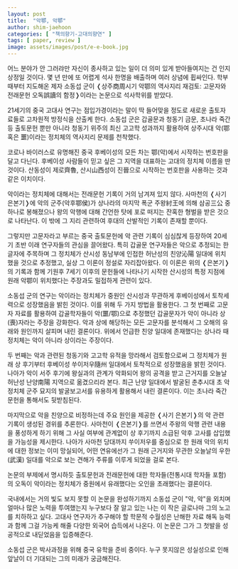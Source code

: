 ```yaml
---
layout: post
title:  "악鄂, 악鄂"
author: shim-jaehoon
categories: [ "책의향기-고대의향연" ] 
tags: [ paper, review ] 
image: assets/images/post/e-e-book.jpg
---
```


어느 분야가 안 그러랴만 자신이 종사하고 있는 일이 더 의미 있게 받아들여지는 건 인지상정일 것이다. 몇 년 만에 또 어렵게 석사 한명을 배출하며 여러 상념에 휩싸인다. 학부 때부터 지도해온 제자 소동섭 군이 &#10092;상주商周시기 악鄂의 역사지리 재검토: 고문자와 전래문헌 오독誤讀의 함정&#10093;이라는 논문으로 석사학위를 받았다.

21세기의 중국 고대사 연구는 점입가경이라는 말이 딱 들어맞을 정도로 새로운 출토자료들로 고차원적 방정식을 산출케 한다. 소동섭 군은 갑골문과 청동기 금문, 초나라 죽간 등 출토문헌 뿐만 아니라 청동기 위주의 최신 고고학 성과까지 활용하여 상주시대 악(鄂 혹은 噩)이라는 정치체의 역사지리 문제를 천착했다.

코로나 바이러스로 유명해진 중국 후베이성의 모든 차는 鄂(악)에서 시작하는 번호판을 달고 다닌다. 후베이성 사람들이 믿고 싶은 그 지역을 대표하는 고대의 정치체 이름을 딴 것이다. 산동성이 제로齊魯, 산시山西성이 진晉으로 시작하는 번호판을 사용하는 것과 같은 이치이다.

악이라는 정치체에 대해서는 전래문헌 기록이 거의 남겨져 있지 않다. 사마천의 &#10092;사기 은본기&#10093;에 악의 군주(악후鄂侯)가 상나라의 마지막 폭군 주왕紂王에 의해 삼공三公 중 하나로 봉해졌으나 왕의 악행에 대해 간언한 탓에 포로 떠지는 잔혹한 형벌을 받은 것으로 나타난다. 이 밖에 그 지리 관련하여 후대의 산발적인 기록이 존재할 뿐이다.

그렇지만 고문자라고 부르는 중국 출토문헌에 악 관련 기록이 심심찮게 등장하여 20세기 초반 이래 연구자들의 관심을 끌어왔다. 특히 갑골문 연구자들은 악으로 추정되는 한 글자에 주목하며 그 정치체가 산시성 동남부에 인접한 허난성의 친양沁陽 일대에 위치했을 것으로 추정했고, 실상 그 이론이 정설로 자리잡아왔다. 이 이론은 위의 &#10092;은본기&#10093;의 기록과 함께 기원후 7세기 이후의 문헌들에 나타나기 시작한 산시성의 특정 지점에 원래 악鄂이 위치했다는 주장과도 밀접하게 관련이 있다.

소동섭 군의 연구는 악이라는 정치체가 중원인 산시성과 무관하게 후베이성에서 토착세력으로 성장했음을 밝힌 것이다. 이를 위해 두 가지 방법을 활용한다. 그 첫 번째로 고문자 자료를 활용하여 갑골학자들이 악(噩/鄂)으로 추정했던 갑골문자가 악이 아니라 상(喪)자라는 주장을 강화한다. 악과 상에 해당하는 모든 고문자를 분석해서 그 오해의 유래와 원인까지 살피며 내린 결론이다. 위에서 언급한 친양 일대에 존재했다는 상나라 때 정치체는 악이 아니라 상이라는 주장이다.

두 번째는 악과 관련된 청동기와 고고학 유적을 망라해서 검토함으로써 그 정치체가 원래 상 후기부터 후베이성 쑤이저우隨州 일대에서 토착적으로 성장했음을 밝힌 것이다. 나아가 악이 서주 후기에 왕실과의 관계가 악화되어 왕의 공격을 받고 근거지를 오늘날 허난성 난양南陽 지역으로 옮겼으리라 본다. 최근 난양 일대에서 발굴된 춘추시대 초 악 정치체 군주 묘지의 발굴보고서를 유용하게 활용해서 내린 결론이다. 이는 초나라 죽간 문헌을 통해서도 뒷받침된다.

마지막으로 악을 친양으로 비정하는데 주요 원인을 제공한 &#10092;사기 은본기&#10093;의 악 관련 기록이 생성된 경위를 추론한다. 사마천이 &#10092;은본기&#10093;를 쓰면서 주왕의 악행 관련 내용을 풍성하게 하기 위해 그 사실 여부에 관계없이 상 후기까지 소급된 악후 고사를 삽입했을 가능성을 제시한다. 나아가 사마천 당대까지 쑤이저우를 중심으로 한 원래 악의 위치에 대한 정보는 이미 망실되어, 어떤 연유에선가 그 원래 근거지와 무관한 오늘날의 우한(武漢) 일대를 악으로 보는 견해가 주류를 이루게 되었을 걸로 본다.

논문의 부제에서 명시하듯 출토문헌과 전래문헌에 대한 학자들(전통시대 학자들 포함)의 오독이 악이라는 정치체가 중원에서 유래했다는 오인을 초래했다는 결론이다.

국내에서는 거의 빛도 보지 못할 이 논문을 완성하기까지 소동섭 군이 "악, 악"을 외치며 얼마나 많은 노력을 투여했는지 누구보다 잘 알고 있는 나는 이 작은 글로나마 그의 노고를 치하하고 싶다. 고대사 연구자가 추구해야 할 학문적 수월성은 난해한 자료 해독 능력과 함께 그걸 가능케 해줄 다양한 외국어 습득에서 나온다. 이 논문은 그가 그 첫발을 성공적으로 내딛었음을 입증해준다.

소동섭 군은 박사과정을 위해 중국 유학을 준비 중이다. 누구 못지않은 성실성으로 인해 앞날이 더 기대되는 그의 미래가 궁금해진다.

